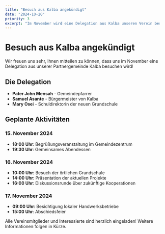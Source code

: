 ```yaml
---
title: "Besuch aus Kalba angekündigt"
date: "2024-10-20"
priority: 3
excerpt: "Im November wird eine Delegation aus Kalba unseren Verein besuchen. Wir planen verschiedene Veranstaltungen."
---
```


# Besuch aus Kalba angekündigt

Wir freuen uns sehr, Ihnen mitteilen zu können, dass uns im November eine Delegation aus unserer Partnergemeinde Kalba besuchen wird!

## Die Delegation

- **Pater John Mensah** - Gemeindepfarrer
- **Samuel Asante** - Bürgermeister von Kalba  
- **Mary Osei** - Schuldirektorin der neuen Grundschule

## Geplante Aktivitäten

### 15. November 2024
- **18:00 Uhr**: Begrüßungsveranstaltung im Gemeindezentrum
- **19:30 Uhr**: Gemeinsames Abendessen

### 16. November 2024  
- **10:00 Uhr**: Besuch der örtlichen Grundschule
- **14:00 Uhr**: Präsentation der aktuellen Projekte
- **16:00 Uhr**: Diskussionsrunde über zukünftige Kooperationen

### 17. November 2024
- **09:00 Uhr**: Besichtigung lokaler Handwerksbetriebe
- **15:00 Uhr**: Abschiedsfeier

Alle Vereinsmitglieder und Interessierte sind herzlich eingeladen! Weitere Informationen folgen in Kürze.